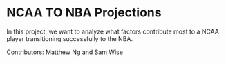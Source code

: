 # NCAA TO NBA Projections

In this project, we want to analyze what factors contribute most to a NCAA player transitioning successfully to the NBA. 

Contributors: Matthew Ng and Sam Wise